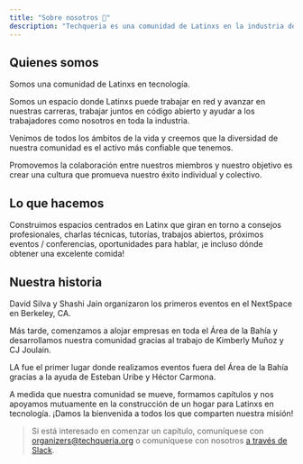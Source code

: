 ```yaml
---
title: "Sobre nosotros 🌮️"
description: "Techqueria es una comunidad de Latinxs en la industria de la tecnología que se estableció por primera vez en 2015."
---
```


## Quienes somos

Somos una comunidad de Latinxs en tecnología.

Somos un espacio donde Latinxs puede trabajar en red y avanzar en nuestras carreras, trabajar juntos en código abierto y ayudar a los trabajadores como nosotros en toda la industria.

Venimos de todos los ámbitos de la vida y creemos que la diversidad de nuestra comunidad es el activo más confiable que tenemos.

Promovemos la colaboración entre nuestros miembros y nuestro objetivo es crear una cultura que promueva nuestro éxito individual y colectivo.

## Lo que hacemos

Construimos espacios centrados en Latinx que giran en torno a consejos profesionales, charlas técnicas, tutorías, trabajos abiertos, próximos eventos / conferencias, oportunidades para hablar, ¡e incluso dónde obtener una excelente comida!

## Nuestra historia

David Silva y Shashi Jain organizaron los primeros eventos en el NextSpace en Berkeley, CA.

Más tarde, comenzamos a alojar empresas en toda el Área de la Bahía y desarrollamos nuestra comunidad gracias al trabajo de Kimberly Muñoz y CJ Joulain.

LA fue el primer lugar donde realizamos eventos fuera del Área de la Bahía gracias a la ayuda de Esteban Uribe y Héctor Carmona.

A medida que nuestra comunidad se mueve, formamos capítulos y nos apoyamos mutuamente en la construcción de un hogar para Latinxs en tecnología. ¡Damos la bienvenida a todos los que comparten nuestra misión!

> Si está interesado en comenzar un capítulo, comuníquese con [organizers@techqueria.org](mailto:organizers@techqueria.org) o comuníquese con nosotros [a través de Slack](/slack/#contact-admins).
